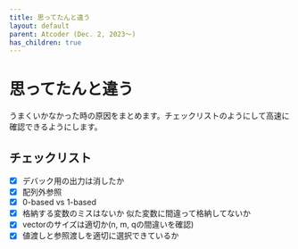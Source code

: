 ```yaml
---
title: 思ってたんと違う
layout: default
parent: Atcoder (Dec. 2, 2023〜)
has_children: true
---
```


# 思ってたんと違う

うまくいかなかった時の原因をまとめます。チェックリストのようにして高速に確認できるようにします。

## チェックリスト

- [x] デバック用の出力は消したか
- [x] 配列外参照
- [x] 0-based vs 1-based
- [x] 格納する変数のミスはないか 似た変数に間違って格納してないか
- [x] vectorのサイズは適切か(n, m, qの間違いを確認)
- [x] 値渡しと参照渡しを適切に選択できているか